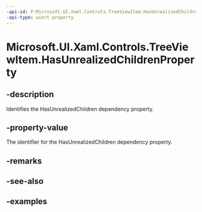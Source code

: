 ```yaml
---
-api-id: P:Microsoft.UI.Xaml.Controls.TreeViewItem.HasUnrealizedChildrenProperty
-api-type: winrt property
---
```

<!-- Property syntax.
public DependencyProperty HasUnrealizedChildrenProperty { get; }
-->

# Microsoft.UI.Xaml.Controls.TreeViewItem.HasUnrealizedChildrenProperty


## -description

Identifies the HasUnrealizedChildren dependency property.


## -property-value

The identifier for the HasUnrealizedChildren dependency property.


## -remarks


## -see-also


## -examples


